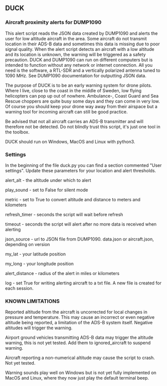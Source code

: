 ## DUCK
### Aircraft proximity alerts for DUMP1090

This alert script reads the JSON data created by DUMP1090 and alerts the user for low altitude aircraft in the area. Some aircraft do not transmit location in their ADS-B data and sometimes this data is missing due to poor signal quality. When the alert script detects an aircraft with a low altitude and its location is unknown, the warning will be triggered as a safety precaution. DUCK and DUMP1090 can run on different computers but is intended to function without any network or internet connection. All you need is the software, a RTL-SDR and a vertically polarized antenna tuned to 1090 MHz. See DUMP1090 documentation for outputting JSON data.

The purpose of DUCK is to be an early warning system for drone pilots. Where I live, close to the coast in the middle of Sweden, low flying helicopters can pop up out of nowhere. Ambulance-, Coast Guard and Sea Rescue choppers are quite busy some days and they can come in very low. Of course you should keep your drone way away from their airspace but a warning tool for incoming aircraft can still be good practice.

Be advised that not all aircraft carries an ADS-B transmitter and will therefore not be detected. Do not blindly trust this script, it's just one tool in the toolbox.

DUCK should run on Windows, MacOS and Linux with python3.


### Settings
In the beginning of the file duck.py you can find a section commented "User settings". Update these parameters for your location and alert thresholds.

alert_alt - the altitude under which to alert

play_sound - set to False for silent mode

metric - set to True to convert altitude and distance to meters and kilometers

refresh_timer - seconds the script will wait before refresh

timeout - seconds the script will alert after no more data is received when alerting

json_source - url to JSON file from DUMP1090. data.json or aircraft.json, depending on version

my_lat - your latitude position

my_long - your longitude position

alert_distance - radius of the alert in miles or kilometers

log - set True for writing alerting aircraft to a txt file. A new file is created for each session.

### KNOWN LIMITATIONS

Reported altitude from the aircraft is uncorrected for local changes in pressure and temperature. This may cause an incorrect or even negative altitude being reported, a limitation of the ADS-B system itself. Negative altitudes will trigger the warning.

Airport ground vehicles transmitting ADS-B data may trigger the altitude warning, this is not yet tested. Add them to ignored_aircraft to suspend warning.

Aircraft reporting a non-numerical altitude may cause the script to crash. Not yet tested.

Warning sounds play well on Windows but is not yet fully implemented on MacOS and Linux, where they now just play the default terminal beep.
